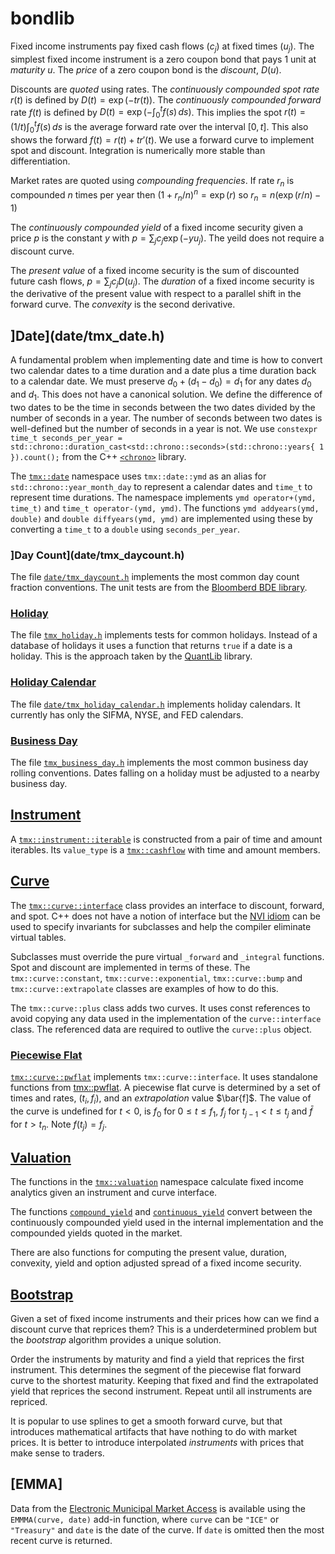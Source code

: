 # bondlib

Fixed income instruments pay fixed cash flows $(c_j)$ at fixed times $(u_j)$.
The simplest fixed income instrument is a zero coupon bond that pays 1 unit at _maturity_ $u$.
The _price_ of a zero coupon bond is the _discount_, $D(u)$.

Discounts are _quoted_ using rates.
The _continuously compounded spot rate_ $r(t)$ is defined
by $D(t) = \exp(-t r(t))$. The _continuously compounded forward_ rate $f(t)$ is
defined by $D(t) = \exp(-\int_0^t f(s)\,ds)$.
This implies the spot $r(t) = (1/t)\int_0^t f(s)\,ds$
is the average forward rate over the interval $[0, t]$.
This also shows the forward $f(t) = r(t) + t r'(t)$.
We use a forward curve to implement spot and discount.
Integration is numerically more stable than differentiation.

Market rates are quoted using _compounding frequencies_.
If rate $r_n$ is compounded
$n$ times per year then $(1 + r_n/n)^n = \exp(r)$
so $r_n = n(\exp(r/n) - 1)$

The _continuously compounded yield_ of a fixed income security given a price $p$ is the constant $y$
with $p = \sum_j c_j \exp(-y u_j)$. The yeild does not require a discount curve.

The _present value_ of a fixed income security
is the sum of discounted future cash flows, $p = \sum_j c_j D(u_j)$.
The _duration_ of a fixed income security is the derivative of the present value with respect to a
parallel shift in the forward curve. The _convexity_ is the second derivative.

## ]Date](date/tmx_date.h)

A fundamental problem when implementing date and time is how to convert two
calendar dates to a time duration and a date plus a time duration back to a calendar date.
We must preserve $d_0 + (d_1 - d_0) = d_1$ for any dates $d_0$ and $d_1$. 
This does not have a canonical solution. We define the difference of two dates
to be the time in seconds between the two dates divided by the number of seconds in a year.
The number of seconds between two dates is well-defined but the number of seconds in a year is not.
We use `constexpr time_t seconds_per_year = std::chrono::duration_cast<std::chrono::seconds>(std::chrono::years{ 1 }).count();`
from the C++ [`<chrono>`](https://en.cppreference.com/w/cpp/chrono) library.

The [`tmx::date`](date/tmx_date.h) namespace uses `tmx::date::ymd` as an alias
for `std::chrono::year_month_day` to represent a calendar dates
and `time_t` to represent time durations.
The namespace implements `ymd operator+(ymd, time_t)` and `time_t operator-(ymd, ymd)`.
The functions `ymd addyears(ymd, double)` and `double diffyears(ymd, ymd)` are
implemented using these by converting a `time_t` to a `double` using `seconds_per_year`.

### ]Day Count](date/tmx_daycount.h)

The file [`date/tmx_daycount.h`](tmx_daycount.h) implements the most common day count fraction
conventions. The unit tests are from the [Bloomberd BDE library](https://github.com/bloomberg/bde).

### [Holiday](date/tmx_holiday.h)

The file [`tmx_holiday.h`](date/tmx_holiday.h) implements tests for common holidays.
Instead of a database of holidays it uses a function that returns `true` if a date is a holiday.
This is the approach taken by the [QuantLib](https://www.quantlib.org/) library.

### [Holiday Calendar](date/tmx_holiday_calendar.h)

The file [`date/tmx_holiday_calendar.h`](date/tmx_holiday_calendar.h) implements holiday calendars.
It currently has only the SIFMA, NYSE, and FED calendars.

### [Business Day](date/tmx_business_day.h)

The file [`tmx_business_day.h`](date/tmx_business_day.h) implements the most common business day 
rolling conventions. Dates falling on a holiday must be adjusted to a nearby business day.

## [Instrument](instrument/tmx_instrument.h)

A [`tmx::instrument::iterable`](instrument/tmx_instrument.h) is constructed
from a pair of time and amount iterables.
Its `value_type` is a [`tmx::cashflow`](tmx_cash_flow.h) with time and amount members.

## [Curve](curve/tmx_curve.h)

The [`tmx::curve::interface`](curve/tmx_curve.h#:~:text=class%20interface) class provides an interface to
discount, forward, and spot. C++ does not have
a notion of interface but the 
[NVI idiom](https://en.wikibooks.org/wiki/More_C%2B%2B_Idioms/Non-Virtual_Interface)
can be used to specify invariants for subclasses and help the compiler eliminate virtual tables.

Subclasses must override the pure virtual `_forward` and `_integral` functions.
Spot and discount are implemented in terms of these.
The `tmx::curve::constant`, `tmx::curve::exponential`, `tmx::curve::bump`
and `tmx::curve::extrapolate` classes
are examples of how to do this.

The `tmx::curve::plus` class adds two curves. It uses const references to avoid copying
any data used in the implementation of the `curve::interface` class. 
The referenced data are required to outlive the `curve::plus` object.

### [Piecewise Flat](curve/tmx_pwflat.h)

[`tmx::curve::pwflat`](curve/tmx_curve_pwflat.h) implements `tmx::curve::interface`. 
It uses standalone functions from [tmx::pwflat](curve/tmx_pwflat.h).
A piecewise flat curve is determined by a set of times and rates, $(t_i, f_i)$,
and an _extrapolation_ value $\bar{f]$. The value of the curve is
undefined for $t < 0$, is $f_0$ for $0 \le t \le f_1$, $f_j$
for $t_{j-1} < t \le t_j$ and $\bar{f}$ for $t > t_n$.
Note $f(t_j) = f_j$.

## [Valuation](valuation/tmx_valuation.h)

The functions in the [`tmx::valuation`](valuation/tmx_valuation.h) namespace calculate 
fixed income analytics given an instrument and curve interface.

The functions [`compound_yield`](tmx_valuation.h#:~:text=compound_yield) 
and [`continuous_yield`](tmx_valuation.h#:~:text=continuous_yield) convert between
the continuously compounded yield used in the internal implementation
and the compounded yields quoted in the market.

There are also functions for computing the present value, duration, convexity, yield
and option adjusted spread of a fixed income security.

## [Bootstrap](bootstrap/tmx_bootstrap.h)

Given a set of fixed income instruments and their prices how can we find a discount curve
that reprices them? This is a underdetermined problem but the _bootstrap_ algorithm
provides a unique solution.

Order the instruments by maturity and find a yield that reprices the first instrument.
This determines the segment of the piecewise flat forward curve to the shortest maturity.
Keeping that fixed and find the extrapolated yield that reprices the second instrument.
Repeat until all instruments are repriced.

It is popular to use splines to get a smooth forward curve, but that introduces
mathematical artifacts that have nothing to do with market prices.
It is better to introduce interpolated _instruments_ with prices that
make sense to traders.

## [EMMA]

Data from the [Electronic Municipal Market Access](https://emma.msrb.org/)
is available using the `EMMMA(curve, date)` add-in function,
where `curve` can be `"ICE"` or `"Treasury"` and `date` is the date of the curve.
If `date` is omitted then the most recent curve is returned.

<!---
Let $T$ be a totally ordered set of trading times.

Let $\Omega$ be the set of all possible outcomes. 

A set of subsets of $\Omega$ is an _algebra_ if it is closed under complement and union.
For $\omega\in\Omega$ let $`\overline{\omega} = \cap\{A\in\mathcal{A}\mid\omega\in A\}`$ be the _atom_ containing $\omega$.
Let $`\overline{\mathcal{A}} = \{\overline{\omega}\mid \omega\in\Omega\}`$ be the set of atoms of $\mathcal{A}$.
The atoms of an algebra form a partition of $\Omega$ and represent partial information.

A function $X\colon\Omega\to\boldsymbol{R}$ is $\mathcal{A}$-_measurable_ 
if and only if it is constant on the atoms of $\mathcal{A}$.
We write this as $`X\colon\overline{\mathcal{A}}\to\boldsymbol{R}`$.

Let $`(\mathcal{A}_t)_{t\in T}`$, be finite algebras on $\Omega$ representing information available at time $t\in T$.

Let $I$ be the set of market instruments.

Let $X_t\colon\overline{\mathcal{A_t}}\to\boldsymbol{R}^I$ be the prices of instruments at time $t\in T$.

Let $C_t\colon\overline{\mathcal{A_t}}\to\boldsymbol{R}^I$ be the cash flows of instruments at time $t\in T$.

There is no arbitrage if there exist a positive measures $D_t$ on $\mathcal{A}_t$ such that

$$
X_t D_t = (X_u D_u + \sum_{t < s \le u} C_s D_s)|_{\mathcal{A}_t}, \quad t < u. \label{eq1}
$$

A _repurchase agreement_, $f_t$, is an instrument with price $1$ at time $t$ and cash flow $\exp(f_t\,dt)$ at time $t+dt$.

The _canonical deflator_ is $D_t = \exp(-\int_0^t f_s\,ds)P$ where $P$ is a probability measure on $\Omega$.

A _stopping time_ is a random variable $\tau:\Omega\to T$ such that $`\{\tau \le t\} \in \mathcal{A}_t`$ for all $t\in T$.
The algebra $`\mathcal{A}_\tau = \{A\subseteq\Omega\mid A\cap\{\tau \le t\}\in\mathcal{A}_t, t\in T\}`$.
If trading times and algebras are finite then $\mathcal{A}_\tau$ is the partition
$`\{\{\tau = t\}\mid t\in T\}`$.

A _trading strategy_ is a finite sequence $(\tau_j, \Gamma_j)$ of strictly increasing stopping times $\tau_j$
and trades $\Gamma_j\colon\mathcal{A}_{\tau_j}\to(\boldsymbol{R}^I)^*$.
The _position_ at time $t$ is $`\Delta_t = \sum_{\tau_j < t} \Gamma_j = \sum_{s < t} \Gamma_s`$
where $`\Gamma_s(\omega) = \sum_j \Gamma_j(\omega)1(\tau_j(\omega) = s)`$.

The _value_, or _mark-to-market_, of a trading strategy at time $t$ is $V_t = (\Delta_t + \Gamma_t)\cdot X_t$.

The _amount_ $`A_t = \Delta_t\cdot C_t - \Gamma_t\cdot X_t`$ shows up in the trading account at time $t$.

These definitions imply

$$
V_t D_t = (V_u D_u + \sum_{t < s \le u} A_s D_s)|_{\mathcal{A}_t}, \quad t < u. \label{eq2}
$$

An _instrument_ is a sequence $(\upsilon_j, c_j)$ of strictly increasing stopping times $\upsilon_j$ and payments 
$`c_j\colon\mathcal{A}_{\upsilon_j}\to\boldsymbol{R}`$.

## Bond pricing and analytics.

## Forward values

The forward over the interval $[t, u]$ i

## Datetime

Every analytics library needs to convert a real world date and time
to a floating point number representing time in years and back again. 

A _clock_ has a starting point (or epoch) and a tick rate.
We use the _time point_ [`time_t`](https://en.cppreference.com/w/c/chrono/time_t) for this,
an unsigned integer with epoch midnight January 1, 1970 
[UTC](https://www.ipses.com/eng/in-depth-analysis/standard-of-time-definition/)
with a tick rate of 1 second.

A _duration_ is the difference of clock time points.
the standard library function 
[`difftime`](https://en.cppreference.com/w/c/chrono/difftime)
returns the difference in seconds between two time points as a `double`.
We implement the function `datetime::diffyears` returning the difference
in years by dividing by the number of seconds in a year.
We use the duration `std::chrono::years` to define `datetime::days_per_year`
as the number of days per year. Every day has 86400 = 24 * 60 * 60 seconds
so `datetime::seconds_per_year = 86400 * datetime::days_per_year`.

The function `time_t datetime::add_year(time_t t, double y)` adds `y` years to `t`.
The invariants are `diffyears(add_years(t, y), t) == y`
and `add_years(t0, diffyears(t1, t0) == t1`.

## Date

The type `date::ymd` represents a calendar date with resolution to one day.
Converting a `time_t` to a `date::ymd` depends on the time zone specified
in the `TZ` environment variable. 

// TODO: 
ymd -> (y, m d) -> ymd
add/sub months, days

The functions `ymd date::add_months(ymd d, int m)` and
`ymd date::add_days(ymd d, int d)` add months and days to a date.
The functions `ymd date::add_months(ymd d, int m)` and
`ymd date::add_days(ymd d, int d)` add months and days to a date.

## Discount 

Let $f_t$ to be the _(continuously compounded) forward rate_ at time $t$.
The _stochastic discount_ is $D_t = \int_0^t f_s\,ds$.
The _forward curve_ $f(t)$ is defined by $D(t) = E[D_t] = \int_0^t f(s)\,ds$.

The price at $t$ of a zero coupon bond maturing at $u$ is 
$D_t(u) = E_t[D_u]/D_t = E_t[\exp(-\int_t^u f_t(s) ds)]$,
where $f_t(u)$ is the forward curve at time $t$. Note $f(t) = f_0(t)$.

The _forward yield_ at $t$ defined by $D_t(u) = \exp(-(u - t)y_t(u)$.

The implementation uses [piecewise flat](tmx_curve_pwflat.h) forwards.

## Fixed Income

Fixed cash flows $(u_j, c_j)$ where $u_j$ is the time in years
of the $j$th cash flow and $c_j$ is the amount.

## Value

Present value at $t$ is $\sum_{u_j > t} c_j D_t(u_j)$.

Duration at $t$ is the derivative with respect to a parallel shift 
in the forward curve $-\sum_{u_j > t} u_j c_j D_t(u_j)$.

Convexity at $t$ is the second derivative with respect to a parallel shift 
in the forward curve $\sum_{u_j > t} u_j^2 c_j D_t(u_j)$.

Yield is the constant rate that reprices a bond $p(t) = \sum_{u_j > t} c_j \exp(-y(t) (u_j - t))$.

## Bond

A _simple bond_ has indicative data maturity, coupon, frequency (default 2 times per year), and a
day count basis (default 30/360).
The function `tmx::instrument` returns the bond cash flows given the _dated date_.

compounding $(1 + y/n)^n = \exp(f)$

Single call at date and price. Use time-dependent Ho-Lee with constant volatility. 

## Municipal Bond Curve

Municipal bonds are quoted using 5% coupon 10-year non-call par coupons.  
[EMMA](https://emma.msrb.org/ToolsAndResources/ICEYieldCurve?daily=False)
provides daily quotes at maturities for 1 to 30 years.
To construct a forward curve we must determine the option values past 10 years.

Bootstrap  


-->
